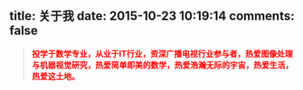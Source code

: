 title: 关于我
date: 2015-10-23 10:19:14
comments: false
---
> <font color=red>**投学于数学专业，从业于IT行业，资深广播电视行业参与者，热爱图像处理与机器视觉研究，热爱简单即美的数学，热爱浩瀚无际的宇宙，热爱生活，热爱这土地。**</font>